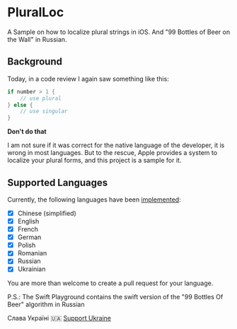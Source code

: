 # PluralLoc
A Sample on how to localize plural strings in iOS. And "99 Bottles of Beer on the Wall" in Russian.

## Background

Today, in a code review I again saw something like this:

```swift
if number > 1 {
	// use plural
} else {
	// use singular
}
```

**Don't do that**

I am not sure if it was correct for the native language of the developer, it is wrong in most languages. But to the rescue, Apple provides a system to localize your plural forms, and this project is a sample for it.

## Supported Languages

Currently, the following languages have been [implemented](Plural%20Loc/Localizable.xcstrings):

- [x] Chinese (simplified)
- [x] English
- [x] French
- [x] German
- [x] Polish
- [x] Romanian
- [x] Russian
- [x] Ukrainian

You are more than welcome to create a pull request for your language.

P.S.: The Swift Playground contains the swift version of the "99 Bottles Of Beer" algorithm in Russian

Слава Україні 🇺🇦 [Support Ukraine](https://war.ukraine.ua/support-ukraine/)
